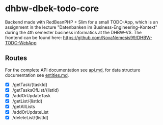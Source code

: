 # dhbw-dbek-todo-core
Backend made with RedBeanPHP + Slim for a small TODO-App, which is an assignment in the lecture "Datenbanken im Business-Engineering-Kontext" during the 4th semester business informatics at the DHBW-VS.
The frontend can be found here: https://github.com/NovaNemesis99/DHBW-TODO-WebApp

## Routes ##

For the complete API documentation see [api.md](./docs/api.md), for data structure documentation see [entities.md](./docs/entities.md).

- [X] /getTask/{taskId}
- [X] /getTasksOfList/{listId}
- [X] /addOrUpdateTask
- [X] /getList/{listId}
- [X] /getAllLists
- [X] /addOrUpdateList
- [x] /deleteList/{listId}
